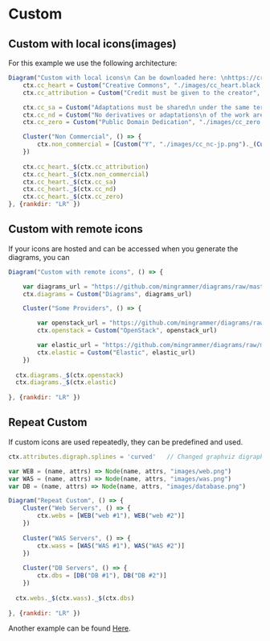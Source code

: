 # Custom

## Custom with local icons(images)

For this example we use the following architecture:

```js
Diagram("Custom with local icons\n Can be downloaded here: \nhttps://creativecommons.org/about/downloads/", () => {
	ctx.cc_heart = Custom("Creative Commons", "./images/cc_heart.black.png")
	ctx.cc_attribution = Custom("Credit must be given to the creator", "./images/cc_attribution.png")

	ctx.cc_sa = Custom("Adaptations must be shared\n under the same terms", "./images/cc_sa.png")
	ctx.cc_nd = Custom("No derivatives or adaptations\n of the work are permitted", "./images/cc_nd.png")
	ctx.cc_zero = Custom("Public Domain Dedication", "./images/cc_zero.png")

	Cluster("Non Commercial", () => {
		ctx.non_commercial = [Custom("Y", "./images/cc_nc-jp.png")._(Custom("E", "./images/cc_nc-eu.png"))._(Custom("S", "./images/cc_nc.png"))]
	})
	
	ctx.cc_heart._$(ctx.cc_attribution)
	ctx.cc_heart._$(ctx.non_commercial)
	ctx.cc_heart._$(ctx.cc_sa)
	ctx.cc_heart._$(ctx.cc_nd)
	ctx.cc_heart._$(ctx.cc_zero)
}, {rankdir: "LR" })
```


## Custom with remote icons

If your icons are hosted and can be accessed when you generate the diagrams, you can

```js
Diagram("Custom with remote icons", () => {

	var diagrams_url = "https://github.com/mingrammer/diagrams/raw/master/assets/img/diagrams.png"
	ctx.diagrams = Custom("Diagrams", diagrams_url)

	Cluster("Some Providers", () => {

		var openstack_url = "https://github.com/mingrammer/diagrams/raw/master/resources/openstack/openstack.png"
		ctx.openstack = Custom("OpenStack", openstack_url)

		var elastic_url = "https://github.com/mingrammer/diagrams/raw/master/resources/elastic/saas/elastic.png"
		ctx.elastic = Custom("Elastic", elastic_url)
	})
	
  ctx.diagrams._$(ctx.openstack)
  ctx.diagrams._$(ctx.elastic)
  
}, {rankdir: "LR" })
```

## Repeat Custom

If custom icons are used repeatedly, they can be predefined and used.

```js
ctx.attributes.digraph.splines = 'curved'	// Changed graphviz digraph splines

var WEB = (name, attrs) => Node(name, attrs, "images/web.png")
var WAS = (name, attrs) => Node(name, attrs, "images/was.png")
var DB = (name, attrs) => Node(name, attrs, "images/database.png")

Diagram("Repeat Custom", () => {
	Cluster("Web Servers", () => {
		ctx.webs = [WEB("web #1"), WEB("web #2")]
	})
	
	Cluster("WAS Servers", () => {
		ctx.wass = [WAS("WAS #1"), WAS("WAS #2")]
	})
	
	Cluster("DB Servers", () => {
		ctx.dbs = [DB("DB #1"), DB("DB #2")]
	})
	
  ctx.webs._$(ctx.wass)._$(ctx.dbs)
  
}, {rankdir: "LR" })
```


Another example can be found [Here](getting-started/examples#rabbitmq-consumers-with-custom-nodes).
